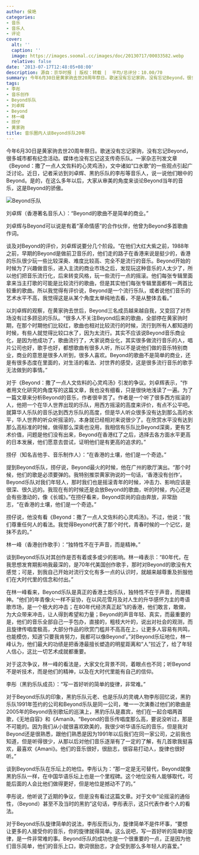 ```yaml
---
author: 侯艳
categories:
- 音乐
- 音乐人
- 评论
cover:
  alt: ''
  caption: ''
  image: https://images.soomal.cc/images/doc/20130717/00033582.webp
  relative: false
date: '2013-07-17T12:48:05+08:00'
description: 源自：京华时报 | 版权：转载 |  平均/总评分：10.00/70
summary: 今年6月30日是黄家驹去世20周年祭日。歌迷没有忘记家驹，没有忘记Beyond，很多城市都有纪念活动。媒体也没有忘记这支传奇乐队。一家杂志刊发文章《Beyond：撒了一点人文佐料的心灵鸡汤》，文中诸如“口水歌”的一些观点引起广泛讨论。近日，记者采访到刘卓辉、黑豹乐队的李彤等音乐人，说一说他们眼中的Beyond……
tags:
- 李彤
- 音乐创作
- Beyond乐队
- 刘卓辉
- Beyond
- 林一峰
- 捞仔
- 黄家驹
title: 音乐圈内人谈Beyond乐队20年
---
```


今年6月30日是黄家驹去世20周年祭日。歌迷没有忘记家驹，没有忘记Beyond，很多城市都有纪念活动。媒体也没有忘记这支传奇乐队。一家杂志刊发文章《Beyond：撒了一点人文佐料的心灵鸡汤》，文中诸如“口水歌”的一些观点引起广泛讨论。近日，记者采访到刘卓辉、黑豹乐队的李彤等音乐人，说一说他们眼中的Beyond。是的，在这么多年以后，大家从审美的角度来谈论Beyond当年的音乐，这是Beyond的骄傲。

![Beyond乐队](https://images.soomal.cc/images/doc/20130717/00033582.webp)




刘卓辉（香港著名音乐人）：“Beyond的歌曲不是简单的商业。”

刘卓辉与Beyond可以说是有着“革命情感”的合作伙伴，他曾为Beyond多首歌曲作词。

谈及对Beyond的评价，刘卓辉说要分几个阶段。“在他们大红大紫之前，1988年之前，早期的Beyond是做前卫音乐的，他们走的路子在香港来说是挺少的，香港的乐队很少玩一些比较深奥、难度比较高、完全不是流行的音乐。Beyond开始的时候为了兴趣做音乐，进入主流的商业市场之后，发现玩这种音乐的人太少了，所以他们把音乐流行化，后来转变风格，玩一些流行一点的摇滚。他们每张专辑里面拿来当主打歌的可能是比较流行的歌曲，但是其实他们每张专辑里面都有一两首比较重的歌曲。所以我觉得有评价说，Beyond是一个流行乐队，或者说他们音乐的艺术水平不高，我觉得这是从某个角度太单纯地去看，不是从整体去看。”

以刘卓辉的观察，在黄家驹去世后，Beyond三名成员越来越自我，又变回了对市场没有过多顾忌的乐队。“很多人不关注Beyond后来的歌曲，全部停在黄家驹时期，在那个时期他们比较红，歌曲也相对比较流行的时候，流行到所有人都知道的时候，有些人就觉得比较口水了，因为太流行。其实不应该说Beyond音乐商业化，是因为他成功了，歌曲流行了，大家说商业化，其实很多做流行音乐的人，唱片公司也好，歌手也好，都想歌曲有很多人听，所以不是说他们做的音乐特别商业，商业的意思是很多人听到，很多人喜欢。Beyond的歌曲不是简单的商业，还是有很多态度在里面的，对生活的看法、对世界的感受，这是很多流行音乐的歌手无法做到的事情。”

对于《Beyond：撒了一点人文佐料的心灵鸡汤》引发的争议。刘卓辉表示，“作者用文化研究的角度写的这篇文章，我也没有细看，只是很快地浅读了一遍。为了一篇文章来分析Beyond的音乐，作者很辛苦了。作者是一个听了很多西方摇滚的人，他把一个在华人世界出现的乐队，用西方摇滚的高度来评价，有点不公平吧。就算华人乐队的音乐达到西方乐队的高度，但是华人听众很多没有达到那么高的水平，华人世界的听众听摇滚的，本身就已经相对来说很少了。在欣赏水平没有达到那么高标准的时候，做得那么深奥也没用，我相信有乐队比Beyond深奥，更有艺术价值，问题是他们没有出来，Beyond在香港红了之后，选择去各方面水平更高的日本发展，他们愿意去尝试，证明他们是有更高的追求的。”

捞仔（知名吉他手、音乐制作人）：“在香港的土壤，他们是一个奇迹。”

提到Beyond乐队，捞仔说，Beyond最火的时候，他在广州的歌厅演出。“那个时候，他们的歌是必须要弹的。我特别推崇黄家驹说的一句话，‘香港没有创作’。Beyond乐队对我们年轻人，那时我们也是摇滚青年的时候，冲击力、影响应该是很深、很久远的。我现在有的时候还是会放Beyond的歌曲，听的时候，内心还是会有些激动的，像《长城》。”在捞仔看来，Beyond崇尚的自由奔放，非常励志，“在香港的土壤，他们是一个奇迹。”

捞仔说，他没有看《Beyond：撒了一点人文佐料的心灵鸡汤》。不过，他说：“我们尊重任何人的看法。我觉得Beyond代表了那个时代，青春时候的一个记忆，是抹不去的。”

林一峰（香港创作歌手）：“独特性不在于声音，而是精神。”

谈到Beyond乐队对其创作是否有着或多或少的影响。林一峰表示：“80年代，在我思想发育期影响我最深的，是70年代美国创作歌手，那时对Beyond的歌没有大感觉；可是，到我自己开始对流行文化有多一点的认识时，就越来越尊重及折服他们在大时代里的信念和付出。”

在林一峰看来，Beyond乐队是真正的香港土炮乐队，独特性不在于声音，而是精神。“他们的年青像火一样不妥协，在以风花雪月及对人生的升华感怀为主的粤语歌市场，是一个极大的冲击；在80年代经济真正起飞的香港，他们敢言，敢做，为大众带来冲击，让人得到希望和力量；Beyond的声音年轻、真实，而最重要的是，他们的音乐全部自己一手包办，直接的，粗枝大叶的，说出对社会的观测，而且旋律传唱度极高，大部分作品的欣赏门槛并不高高在上，让更多人容易有共鸣，也能模仿，知道‘只要我肯努力，我都可以像Beyond’。”对Beyond乐坛地位，林一峰认为，他们最大的功绩是把香港最擅长塑造的明星距离和“人”拉近了，给了年轻人信心，这比一切艺术成就都重要。

对于这次争议，林一峰的看法是，大家文化背景不同，着眼点也不同；听Beyond不是听技术，而是他们的精神，以及在大时代里能有自己的信仰。

李彤（黑豹乐队成员）：“写一首好听的简单的旋律，非常难。”

对于Beyond乐队的印象，黑豹乐队元老、也是乐队的灵魂人物李彤回忆说，黑豹乐队1991年签约的公司和Beyond乐队是同一公司，唯一一次演奏过他们的歌曲是2005年的Beyond告别歌坛的巡演上，黑豹乐队是嘉宾，他们在一起合唱两首歌，《无地自容》和《Amani》。“Beyond的音乐传唱度那么高，要说没听过，那是不可能的。因为我们从小就很喜欢欧美的，我很少听华语乐坛的音乐，但是我对Beyond还是很熟悉，跟他们熟悉是因为1991年以后我们在同一家公司，之前我也知道，但是听得很少，从那以后对他们音乐逐渐有了一定的了解，有几首歌我挺喜欢，最喜欢《Amani》。他们的音乐很好，很励志，很容易打动人，旋律也很好听。”

谈到Beyond乐队在乐坛上的地位。李彤认为：“那一定是无可替代，Beyond就像黑豹乐队一样，在中国华语乐坛上也是一个里程碑。这个地位没有人能够取代，可能后面的人会比他们做得更好，但是地位是撼动不了的。”

李彤说，他听说了近期的争议，但是没有看过这篇文章。对于文中“论摇滚的通俗性，（Beyond）甚至不及当时的黑豹”这句话，李彤表示，这只代表作者个人的看法。

对于Beyond乐队旋律简单的说法，李彤反而认为，旋律简单不是件坏事，“要想让更多的人接受你的音乐，你的旋律就得简单。这么说吧，写一首好听的简单的旋律，是一件非常难的事。Beyond乐队的成功也是一个很重要的一点，正是因为他们音乐简单，他们的音乐上口，歌词很励志，才会受到那么多年轻人的喜爱。”